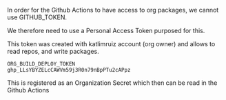 In order for the Github Actions to have access to org packages, we cannot use GITHUB_TOKEN.

We therefore need to use a Personal Access Token purposed for this.

This token was created with katlimruiz account (org owner) and allows to read repos, and write packages.

```
ORG_BUILD_DEPLOY_TOKEN
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
```

This is registered as an Organization Secret which then can be read in the Github Actions
